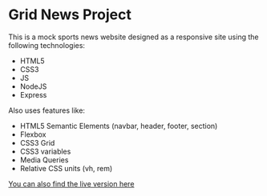 # Grid News Project

This is a mock sports news website designed as a responsive site using the following technologies:

* HTML5
* CSS3
* JS
* NodeJS
* Express

Also uses features like:

* HTML5 Semantic Elements (navbar, header, footer, section)
* Flexbox
* CSS3 Grid
* CSS3 variables
* Media Queries
* Relative CSS units (vh, rem)

[You can also find the live version here](https://arcane-tundra-97039.herokuapp.com/ )
